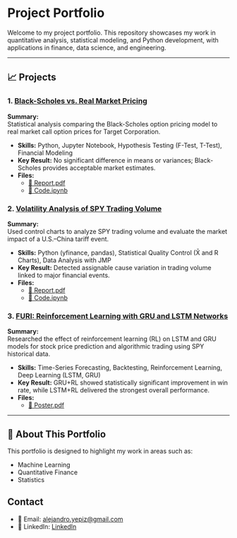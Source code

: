 # Project Portfolio

Welcome to my project portfolio. This repository showcases my work in quantitative analysis, statistical modeling, and Python development, with applications in finance, data science, and engineering.

---

## 📈 Projects

### 1. [Black-Scholes vs. Real Market Pricing](./BlackScholes_vs_Market)

**Summary:**  
Statistical analysis comparing the Black-Scholes option pricing model to real market call option prices for Target Corporation.

- **Skills:** Python, Jupyter Notebook, Hypothesis Testing (F-Test, T-Test), Financial Modeling
- **Key Result:** No significant difference in means or variances; Black-Scholes provides acceptable market estimates.
- **Files:**  
  - [📄 Report.pdf](./BlackScholes_vs_Market/Report.pdf)  
  - [📓 Code.ipynb](./BlackScholes_vs_Market/Code.ipynb)

### 2. [Volatility Analysis of SPY Trading Volume](./SPY_Volume_ControlCharts)

**Summary:**  
Used control charts to analyze SPY trading volume and evaluate the market impact of a U.S.–China tariff event.

- **Skills:** Python (yfinance, pandas), Statistical Quality Control (X̄ and R Charts), Data Analysis with JMP
- **Key Result:** Detected assignable cause variation in trading volume linked to major financial events.
- **Files:**  
  - [📄 Report.pdf](./SPY_Volume_ControlCharts/Report.pdf)  
  - [📓 Code.ipynb](./SPY_Volume_ControlCharts/Code.ipynb)

### 3. [FURI: Reinforcement Learning with GRU and LSTM Networks](./FURI)

**Summary:**  
Researched the effect of reinforcement learning (RL) on LSTM and GRU models for stock price prediction and algorithmic trading using SPY historical data.

- **Skills:** Time-Series Forecasting, Backtesting, Reinforcement Learning, Deep Learning (LSTM, GRU)  
- **Key Result:** GRU+RL showed statistically significant improvement in win rate, while LSTM+RL delivered the strongest overall performance.  
- **Files:**  
  - [📄 Poster.pdf](./FURI/Poster.pdf)

---

## 🔗 About This Portfolio

This portfolio is designed to highlight my work in areas such as:

- Machine Learning
- Quantitative Finance
- Statistics


## Contact

- 📧 Email: alejandro.yepiz@gmail.com
- 🔗 LinkedIn: [LinkedIn](https://www.linkedin.com/in/alex-yepiz-93b736260)


